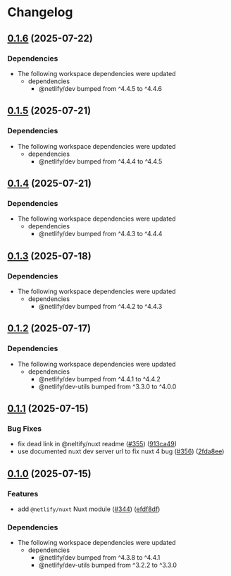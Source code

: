 # Changelog

## [0.1.6](https://github.com/netlify/primitives/compare/nuxt-v0.1.5...nuxt-v0.1.6) (2025-07-22)


### Dependencies

* The following workspace dependencies were updated
  * dependencies
    * @netlify/dev bumped from ^4.4.5 to ^4.4.6

## [0.1.5](https://github.com/netlify/primitives/compare/nuxt-v0.1.4...nuxt-v0.1.5) (2025-07-21)


### Dependencies

* The following workspace dependencies were updated
  * dependencies
    * @netlify/dev bumped from ^4.4.4 to ^4.4.5

## [0.1.4](https://github.com/netlify/primitives/compare/nuxt-v0.1.3...nuxt-v0.1.4) (2025-07-21)


### Dependencies

* The following workspace dependencies were updated
  * dependencies
    * @netlify/dev bumped from ^4.4.3 to ^4.4.4

## [0.1.3](https://github.com/netlify/primitives/compare/nuxt-v0.1.2...nuxt-v0.1.3) (2025-07-18)


### Dependencies

* The following workspace dependencies were updated
  * dependencies
    * @netlify/dev bumped from ^4.4.2 to ^4.4.3

## [0.1.2](https://github.com/netlify/primitives/compare/nuxt-v0.1.1...nuxt-v0.1.2) (2025-07-17)


### Dependencies

* The following workspace dependencies were updated
  * dependencies
    * @netlify/dev bumped from ^4.4.1 to ^4.4.2
    * @netlify/dev-utils bumped from ^3.3.0 to ^4.0.0

## [0.1.1](https://github.com/netlify/primitives/compare/nuxt-v0.1.0...nuxt-v0.1.1) (2025-07-15)


### Bug Fixes

* fix dead link in @neltify/nuxt readme ([#355](https://github.com/netlify/primitives/issues/355)) ([913ca49](https://github.com/netlify/primitives/commit/913ca49db32449c9f7dc055a456c766cab520aab))
* use documented nuxt dev server url to fix nuxt 4 bug ([#356](https://github.com/netlify/primitives/issues/356)) ([2fda8ee](https://github.com/netlify/primitives/commit/2fda8ee0f3a04852c94ada348c6bf3a92ca379e0))

## [0.1.0](https://github.com/netlify/primitives/compare/nuxt-v0.0.1...nuxt-v0.1.0) (2025-07-15)


### Features

* add `@netlify/nuxt` Nuxt module ([#344](https://github.com/netlify/primitives/issues/344)) ([efdf8df](https://github.com/netlify/primitives/commit/efdf8dfb22ffe33b557d2140fd3a3152e23cc95c))


### Dependencies

* The following workspace dependencies were updated
  * dependencies
    * @netlify/dev bumped from ^4.3.8 to ^4.4.1
    * @netlify/dev-utils bumped from ^3.2.2 to ^3.3.0

